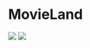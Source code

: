 # MovieLand

<img src=https://github.com/user-attachments/assets/416c23e5-1913-4305-b99f-176474e5a630/>
<img src=https://github.com/user-attachments/assets/d64755e0-0d40-44f9-a444-74c3360c1c50/>
